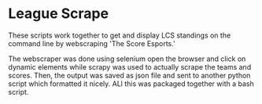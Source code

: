 # League Scrape
These scripts work together to get and display LCS standings on the command line by webscraping 'The Score Esports.'

The webscraper was done using selenium open the browser and click on dynamic elements while scrapy was used to actually scrape the teams and scores. Then, the output was saved as json file and sent to another python script which formatted it nicely. ALl this was packaged together with a bash script.